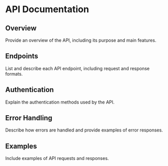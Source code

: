 # API Documentation

## Overview

Provide an overview of the API, including its purpose and main features.

## Endpoints

List and describe each API endpoint, including request and response formats.

## Authentication

Explain the authentication methods used by the API.

## Error Handling

Describe how errors are handled and provide examples of error responses.

## Examples

Include examples of API requests and responses.

